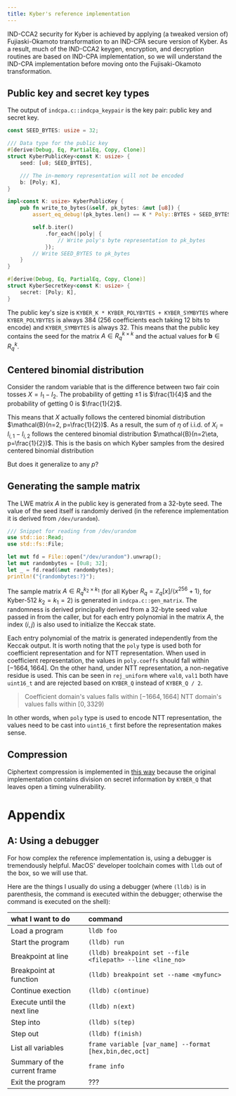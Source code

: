 ```yaml
---
title: Kyber's reference implementation
---
```

IND-CCA2 security for Kyber is achieved by applying (a tweaked version of) Fujiaski-Okamoto transformation to an IND-CPA secure version of Kyber. As a result, much of the IND-CCA2 keygen, encryption, and decryption routines are based on IND-CPA implementation, so we will understand the IND-CPA implementation before moving onto the Fujisaki-Okamoto transformation.

## Public key and secret key types
The output of `indcpa.c::indcpa_keypair` is the key pair: public key and secret key.

```rust
const SEED_BYTES: usize = 32;

/// Data type for the public key
#[derive(Debug, Eq, PartialEq, Copy, Clone)]
struct KyberPublicKey<const K: usize> {
    seed: [u8; SEED_BYTES],

    /// The in-memory representation will not be encoded
    b: [Poly; K],
}

impl<const K: usize> KyberPublicKey {
    pub fn write_to_bytes(&self, pk_bytes: &mut [u8]) {
        assert_eq_debug!(pk_bytes.len() == K * Poly::BYTES + SEED_BYTES);

        self.b.iter()
            .for_each(|poly| {
                // Write poly's byte representation to pk_bytes
            });
        // Write SEED_BYTES to pk_bytes
    }
}

#[derive(Debug, Eq, PartialEq, Copy, Clone)]
struct KyberSecretKey<const K: usize> {
    secret: [Poly; K],
}
```

The public key's size is `KYBER_K * KYBER_POLYBYTES + KYBER_SYMBYTES` where `KYBER_POLYBYTES` is always 384 (256 coefficients each taking 12 bits to encode) and `KYBER_SYMBYTES` is always 32. This means that the public key contains the seed for the matrix $A \in R_q^{k \times k}$ and the actual values for $\mathbf{b} \in R_q^k$.

## Centered binomial distribution
Consider the random variable that is the difference between two fair coin tosses $X = I_1 - I_2$. The probability of getting $\pm 1$ is $\frac{1}{4}$ and the probability of getting 0 is $\frac{1}{2}$.

This means that $X$ actually follows the centered binomial distribution $\mathcal{B}(n=2, p=\frac{1}{2})$. As a result, the sum of $\eta$ of i.i.d. of $X_i = I_{i, 1} - I_{i, 2}$ follows the centered binomial distribution $\mathcal{B}(n=2\eta, p=\frac{1}{2})$. This is the basis on which Kyber samples from the desired centered binomial distribution

But does it generalize to any $p$?

## Generating the sample matrix
The LWE matrix $A$ in the public key is generated from a 32-byte seed. The value of the seed itself is randomly derived (in the reference implementation it is derived from `/dev/urandom`).

```rust
/// Snippet for reading from /dev/urandom
use std::io::Read;
use std::fs::File;

let mut fd = File::open("/dev/urandom").unwrap();
let mut randombytes = [0u8; 32];
let _ = fd.read(&mut randombytes);
println!("{randombytes:?}");
```

The sample matrix $A \in R_q^{k_2 \times k_1}$ (for all Kyber $R_q = \mathbb{Z}_q[x] / \langle x^{256} + 1 \rangle$, for Kyber-512 $k_2 = k_1 = 2$) is generated in `indcpa.c::gen_matrix`. The randomness is derived principally derived from a 32-byte seed value passed in from the caller, but for each entry polynomial in the matrix $A$, the index $(i, j)$ is also used to initialize the Keccak state.

Each entry polynomial of the matrix is generated independently from the Keccak output. It is worth noting that the `poly` type is used both for coefficient representation and for NTT representation. When used in coefficient representation, the values in `poly.coeffs` should fall within $[-1664, 1664]$. On the other hand, under NTT representation, a non-negative residue is used. This can be seen in `rej_uniform` where `val0`, `val1` both have `uint16_t` and are rejected based on `KYBER_Q` instead of `KYBER_Q / 2`.

> Coefficient domain's values falls within $[-1664, 1664]$
> NTT domain's values falls within $[0, 3329)$

In other words, when `poly` type is used to encode NTT representation, the values need to be cast into `uint16_t` first before the representation makes sense.

## Compression
Ciphertext compression is implemented in [this way](https://github.com/pq-crystals/kyber/commit/272125f) because the original implementation contains division on secret information by `KYBER_Q` that leaves open a timing vulnerability.

# Appendix
## A: Using a debugger
For how complex the reference implementation is, using a debugger is tremendously helpful. MacOS' developer toolchain comes with `lldb` out of the box, so we will use that.

Here are the things I usually do using a debugger (where `(lldb)` is in parenthesis, the command is executed within the debugger; otherwise the command is executed on the shell):

|what I want to do|command|
|:--|:--|
|Load a program|`lldb foo`|
|Start the program|`(lldb) run`|
|Breakpoint at line|`(lldb) breakpoint set --file <filepath> --line <line_no>`|
|Breakpoint at function|`(lldb) breakpoint set --name <myfunc>`|
|Continue exection|`(lldb) c(ontinue)`|
|Execute until the next line|`(lldb) n(ext)`|
|Step into|`(lldb) s(tep)`|
|Step out|`(lldb) f(inish)`|
|List all variables|`frame variable [var_name] --format [hex,bin,dec,oct]`|
|Summary of the current frame|`frame info`|
|Exit the program|???|